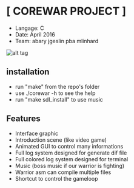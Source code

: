 # [ COREWAR PROJECT ]
- Langage: C
- Date: April 2016
- Team: abary jgeslin pba mlinhard

![alt tag](https://raw.githubusercontent.com/nesthub/c_corewar/master/docs/corewar.png)

## installation
  - run "make" from the repo's folder
  - use ./corewar -h to see the help
  - run "make sdl_install" to use music

## Features
  - Interface graphic
  - Introduction scene (like video game)
  - Animated GUI to control many informations
  - Full log system designed for generate dif file
  - Full colored log system designed for terminal
  - Music (boss music if our warrior is fighting)
  - Warrior asm can compile multiple files
  - Shortcut to control the gameloop
